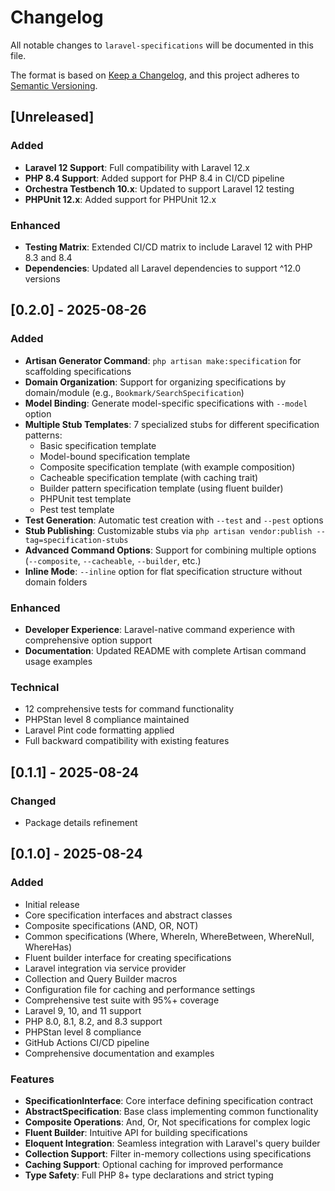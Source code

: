 # Changelog

All notable changes to `laravel-specifications` will be documented in this file.

The format is based on [Keep a Changelog](https://keepachangelog.com/en/1.0.0/),
and this project adheres to [Semantic Versioning](https://semver.org/spec/v2.0.0.html).

## [Unreleased]

### Added
- **Laravel 12 Support**: Full compatibility with Laravel 12.x
- **PHP 8.4 Support**: Added support for PHP 8.4 in CI/CD pipeline
- **Orchestra Testbench 10.x**: Updated to support Laravel 12 testing
- **PHPUnit 12.x**: Added support for PHPUnit 12.x

### Enhanced
- **Testing Matrix**: Extended CI/CD matrix to include Laravel 12 with PHP 8.3 and 8.4
- **Dependencies**: Updated all Laravel dependencies to support ^12.0 versions

## [0.2.0] - 2025-08-26

### Added
- **Artisan Generator Command**: `php artisan make:specification` for scaffolding specifications
- **Domain Organization**: Support for organizing specifications by domain/module (e.g., `Bookmark/SearchSpecification`)
- **Model Binding**: Generate model-specific specifications with `--model` option
- **Multiple Stub Templates**: 7 specialized stubs for different specification patterns:
  - Basic specification template
  - Model-bound specification template  
  - Composite specification template (with example composition)
  - Cacheable specification template (with caching trait)
  - Builder pattern specification template (using fluent builder)
  - PHPUnit test template
  - Pest test template
- **Test Generation**: Automatic test creation with `--test` and `--pest` options
- **Stub Publishing**: Customizable stubs via `php artisan vendor:publish --tag=specification-stubs`
- **Advanced Command Options**: Support for combining multiple options (`--composite`, `--cacheable`, `--builder`, etc.)
- **Inline Mode**: `--inline` option for flat specification structure without domain folders

### Enhanced
- **Developer Experience**: Laravel-native command experience with comprehensive option support
- **Documentation**: Updated README with complete Artisan command usage examples

### Technical
- 12 comprehensive tests for command functionality
- PHPStan level 8 compliance maintained
- Laravel Pint code formatting applied
- Full backward compatibility with existing features

## [0.1.1] - 2025-08-24

### Changed
- Package details refinement

## [0.1.0] - 2025-08-24

### Added
- Initial release
- Core specification interfaces and abstract classes
- Composite specifications (AND, OR, NOT)
- Common specifications (Where, WhereIn, WhereBetween, WhereNull, WhereHas)
- Fluent builder interface for creating specifications
- Laravel integration via service provider
- Collection and Query Builder macros
- Configuration file for caching and performance settings
- Comprehensive test suite with 95%+ coverage
- Laravel 9, 10, and 11 support
- PHP 8.0, 8.1, 8.2, and 8.3 support
- PHPStan level 8 compliance
- GitHub Actions CI/CD pipeline
- Comprehensive documentation and examples

### Features
- **SpecificationInterface**: Core interface defining specification contract
- **AbstractSpecification**: Base class implementing common functionality
- **Composite Operations**: And, Or, Not specifications for complex logic
- **Fluent Builder**: Intuitive API for building specifications
- **Eloquent Integration**: Seamless integration with Laravel's query builder
- **Collection Support**: Filter in-memory collections using specifications
- **Caching Support**: Optional caching for improved performance
- **Type Safety**: Full PHP 8+ type declarations and strict typing